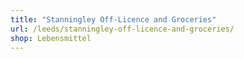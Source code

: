```yaml
---
title: "Stanningley Off-Licence and Groceries"
url: /leeds/stanningley-off-licence-and-groceries/
shop: Lebensmittel
---
```

